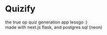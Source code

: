 # Quizify
the true op quiz generation app lessgo :)<br>
made with next.js flask, and postgres sql (neon)
